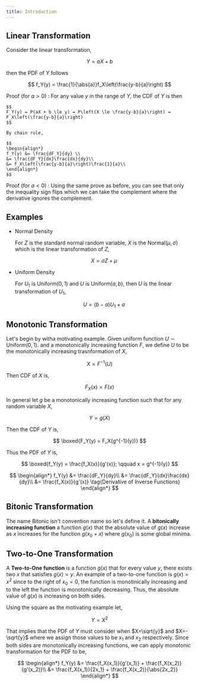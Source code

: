 ```yaml
---
title: Introduction
---
```


## Linear Transformation

Consider the linear transformation,

$$
Y = aX + b
$$

then the PDF of $Y$ follows

$$
f_Y(y) = \frac{1}{\abs{a}}f_X\left(\frac{y-b}{a}\right)
$$

Proof (for $a>0$)
: For any value $y$ in the range of $Y$, the CDF of $Y$ is then

	$$
	F_Y(y) = P(aX + b \le y) = P\left(X \le \frac{y-b}{a}\right) = F_X\left(\frac{y-b}{a}\right)
	$$

	By chain rule,

	$$
	\begin{align*}
	f_Y(y) &= \frac{dF_Y}{dy} \\
	&= \frac{dF_Y}{dx}\frac{dx}{dy}\\
	&= f_X\left(\frac{y-b}{a}\right)\frac{1}{a}\\
	\end{align*}
	$$

Proof (for $a<0$)
: Using the same prove as before, you can see that only the inequality sign flips which we can take the complement where the derivative ignores the complement.

## Examples

* Normal Density

	For $Z$ is the standard normal random variable, $X$ is the $\text{Normal}(\mu, \sigma)$ which is the linear transformation of $Z$,

	$$
	X = \sigma Z + \mu
	$$

* Uniform Density

	For $U_1$ is $\text{Uniform}(0,1)$ and $U$ is $\text{Uniform}(a,b)$, then $U$ is the linear transformation of $U_1$,

	$$
	U = (b-a)U_1 + a
	$$

## Monotonic Transformation

Let's begin by witha motivating example. Given uniform function $U \sim \text{Uniform}(0,1)$. and a monotonically increasing function $F$, we define $U$ to be the monotonically increasing trasnformation of $X$,

$$
X = F^{-1}(U)
$$

Then CDF of $X$ is,

$$
F_X(x) = F(x)
$$

In general let $g$ be a monotonically increasing function such that for any random variable $X$,

$$
Y = g(X)
$$

Then the CDF of $Y$ is,

$$
\boxed{F_Y(y) = F_X(g^{-1}(y))}
$$

Thus the PDF of $Y$ is,

$$
\boxed{f_Y(y) = \frac{f_X(x)}{g'(x)}; \qquad x = g^{-1}(y)}
$$

$$
\begin{align*}
f_Y(y) &= \frac{dF_Y}{dy}\\
&= \frac{dF_Y}{dx}\frac{dx}{dy}\\
&= \frac{f_X(x)}{g'(x)} \tag{Derivative of Inverse Functions}
\end{align*}
$$

## Bitonic Transformation

The name Bitonic isn't convention name so let's define it. A **bitonically increasing function** a function $g(x)$ that the absolute value of $g(x)$ increase as $x$ increases for the function $g(x_0 + x)$ where $g(x_0)$ is some global minima.

## Two-to-One Transformation
A **Two-to-One function** is a function $g(x)$ that for every value $y$, there exists two $x$ that satisfies $g(x) = y$.
An example of a two-to-one function is $g(x)=x^2$ since to the right of $x_0=0$, the function is monotinically increasing and to the left the function is monotonically decreasing. Thus, the absolute value of $g(x)$ is increasing on both sides.

Using the square as the motivating example let,

$$
Y = X^2
$$

That implies that the PDF of $Y$ must consider when $X=\sqrt{y}$ and $X=-\sqrt{y}$ where we assign those values to be $x_1$ and $x_2$ respectively. Since both sides are monotonically increasing functions, we can apply monotonic transformation for the PDF to be,

$$
\begin{align*}
f_Y(y) &= \frac{f_X(x_1)}{g'(x_1)} + \frac{f_X(x_2)}{g'(x_2)}\\
&= \frac{f_X(x_1)}{2x_1} + \frac{f_X(x_2)}{\abs{2x_2}}
\end{align*}
$$